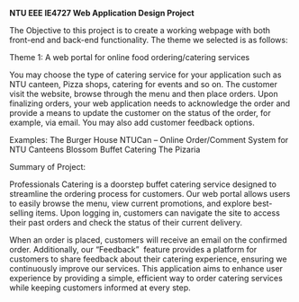 **NTU EEE IE4727 Web Application Design Project** 

The Objective to this project is to create a working webpage with both front-end and back-end functionality. The theme we selected is as follows:

Theme 1: A web portal for online food ordering/catering services 

You may choose the type of catering service for your application such as NTU canteen, Pizza shops, catering for events and so on. The customer visit the website, browse through the menu and then place orders. Upon finalizing orders, your web application needs to acknowledge the order and provide a means to update the customer on the status of the order, for example, via email. You may also add customer feedback options.

Examples: The Burger House NTUCan – Online Order/Comment System for NTU Canteens Blossom Buffet Catering The Pizaria

Summary of Project:

Professionals Catering is a doorstep buffet catering service designed to streamline the ordering process for customers. Our web portal allows users to easily browse the menu, view current promotions, and explore best-selling items. Upon logging in, customers can navigate the site to access their past orders and check the status of their current delivery.

When an order is placed, customers will receive an email on the confirmed order. Additionally, our “Feedback”  feature provides a platform for customers to share feedback about their catering experience, ensuring we continuously improve our services. This application aims to enhance user experience by providing a simple, efficient way to order catering services while keeping customers informed at every step.

